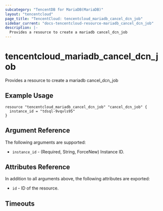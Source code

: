```yaml
---
subcategory: "TencentDB for MariaDB(MariaDB)"
layout: "tencentcloud"
page_title: "TencentCloud: tencentcloud_mariadb_cancel_dcn_job"
sidebar_current: "docs-tencentcloud-resource-mariadb_cancel_dcn_job"
description: |-
  Provides a resource to create a mariadb cancel_dcn_job
---
```


# tencentcloud_mariadb_cancel_dcn_job

Provides a resource to create a mariadb cancel_dcn_job

## Example Usage

```hcl
resource "tencentcloud_mariadb_cancel_dcn_job" "cancel_dcn_job" {
  instance_id = "tdsql-9vqvls95"
}
```

## Argument Reference

The following arguments are supported:

* `instance_id` - (Required, String, ForceNew) Instance ID.

## Attributes Reference

In addition to all arguments above, the following attributes are exported:

* `id` - ID of the resource.



## Timeouts

<no value>


